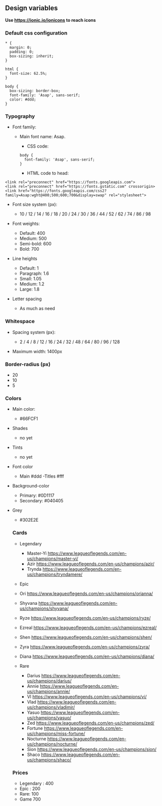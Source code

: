 ## Design variables

**Use https://ionic.io/ionicons to reach icons**

### Default css configuration

```
* {
  margin: 0;
  padding: 0;
  box-sizing: inherit;
}

html {
  font-size: 62.5%;
}

body {
  box-sizing: border-box;
  font-family: 'Asap', sans-serif;
  color: #ddd;
}
```

### Typography

- Font family:

  - Main font name: Asap.

    - CSS code:

    ```
    body {
      font-family: 'Asap', sans-serif;
    }
    ```

    - HTML code to head:

```
<link rel="preconnect" href="https://fonts.googleapis.com">
<link rel="preconnect" href="https://fonts.gstatic.com" crossorigin>
<link href="https://fonts.googleapis.com/css2?family=Asap:wght@400;500;600;700&display=swap" rel="stylesheet">
```

- Font size system (px):

  - 10 / 12 / 14 / 16 / 18 / 20 / 24 / 30 / 36 / 44 / 52 / 62 / 74 / 86 / 98

- Font weights:

  - Default: 400
  - Medium: 500
  - Semi-bold: 600
  - Bold: 700

- Line heights

  - Default: 1
  - Paragraph: 1.6
  - Small: 1.05
  - Medium: 1.2
  - Large: 1.8

- Letter spacing
  - As much as need

### Whitespace

- Spacing system (px):

  - 2 / 4 / 8 / 12 / 16 / 24 / 32 / 48 / 64 / 80 / 96 / 128

- Maximum width: 1400px

### Border-radius (px)

- 20
- 10
- 5

### Colors

- Main color:

  - #66FCF1

- Shades

  - no yet

- Tints

  - no yet

- Font color
  - Main #ddd
  -Titles #fff

- Background-color

  - Primary: #0D1117
  - Secondary: #040405

- Grey
  - #302E2E


  ### Cards
  - Legendary
    - Master-Yi https://www.leagueoflegends.com/en-us/champions/master-yi/
    - Azir https://www.leagueoflegends.com/en-us/champions/azir/
    - Trynda https://www.leagueoflegends.com/en-us/champions/tryndamere/

  - Epic
   - Ori https://www.leagueoflegends.com/en-us/champions/orianna/
   - Shyvana https://www.leagueoflegends.com/en-us/champions/shyvana/
   - Ryze https://www.leagueoflegends.com/en-us/champions/ryze/
   - Ezreal https://www.leagueoflegends.com/en-us/champions/ezreal/
   - Shen https://www.leagueoflegends.com/en-us/champions/shen/
   - Zyra https://www.leagueoflegends.com/en-us/champions/zyra/
   - Diana https://www.leagueoflegends.com/en-us/champions/diana/

  - Rare
    - Darius https://www.leagueoflegends.com/en-us/champions/darius/
    - Annie https://www.leagueoflegends.com/en-us/champions/annie/
    - VI https://www.leagueoflegends.com/en-us/champions/vi/
    - Vlad https://www.leagueoflegends.com/en-us/champions/vladimir/
    - Yasuo https://www.leagueoflegends.com/en-us/champions/yasuo/
    - Zed https://www.leagueoflegends.com/en-us/champions/zed/
    - Fortune https://www.leagueoflegends.com/en-us/champions/miss-fortune/
    - Nocturne https://www.leagueoflegends.com/en-us/champions/nocturne/
    - Sion https://www.leagueoflegends.com/en-us/champions/sion/
    - Shaco https://www.leagueoflegends.com/en-us/champions/shaco/

  ### Prices
    - Legendary : 400
    - Epic : 200
    - Rare: 100
    - Game 700
